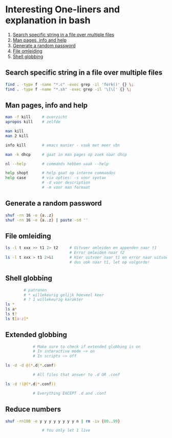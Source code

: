 # Interesting One-liners and explanation in bash

1. [Search specific string in a file over multiple files](#searchmul)
2. [Man pages, info and help](#man)
3. [Generate a random password](#pass)
4. [File omleiding](#omleiding)
5. [Shell globbing](#globbing)


## Search specific string in a file over multiple files <a name="searchmul"></a>

```sh
find . -type f -name "*.c" -exec grep -il 'fork()' {} \;
find . -type f -name "*.sh" -exec grep -il '\[\[' {} \;
```

## Man pages, info and help <a name="man"></a>

```sh
man -f kill     # overzicht 
apropos kill    # zelfde

man kill
man 2 kill

info kill       # emacs manier - vaak met meer vbn

man -k dhcp     # gaat in man pages op zoek naar dhcp

nl --help       # commands hebben vaak --help

help shopt      # help gaat op interne commandos
help case       # via opties: -s voor syntax
                # -d voor description
                # -m voor man formaat

```

## Generate a random password <a name="pass"></a>

```sh
shuf -rn 16 -e {a..z}
shuf -rn 16 -e {a..z} | paste -sd ''
```

## File omleiding <a name="omleiding"></a>

```sh
ls -l t xxx >> t1 2> t2     # Uitvoer omleiden en appenden naar t1
                            # Error omleiden naar t2
ls -l t xxx > t1 2>&1       # Hier uitvoer naar t1 en error naar uitvoer
                            # dus ook naar t1, let op volgorde!
```

## Shell globbing <a name="globbing"></a>

```sh
        # patronen
        # * willekeurig gelijk hoeveel keer 
        # ? 1 willekeurig karakter 
ls * 
ls a*
ls t? 
ls t[a-z]*
```

## Extended globbing

```sh
            # Make sure to check if extended globbing is on
            # In interactive mode ~> on
            # In scripts ~> off

ls -d -d @(*.d|*.conf)

            # All files that answer to .d OR .conf

ls -d !(@(*.d|*.conf))

            # Everything EXCEPT .d and .conf

```

## Reduce numbers

```sh
shuf -rn100 -e y y y y y y y y n | rm -iv {00..99} 

                # You only let 1 live
```